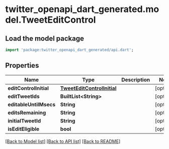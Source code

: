 # twitter_openapi_dart_generated.model.TweetEditControl

## Load the model package
```dart
import 'package:twitter_openapi_dart_generated/api.dart';
```

## Properties
Name | Type | Description | Notes
------------ | ------------- | ------------- | -------------
**editControlInitial** | [**TweetEditControlInitial**](TweetEditControlInitial.md) |  | [optional] 
**editTweetIds** | **BuiltList&lt;String&gt;** |  | [optional] 
**editableUntilMsecs** | **String** |  | [optional] 
**editsRemaining** | **String** |  | [optional] 
**initialTweetId** | **String** |  | [optional] 
**isEditEligible** | **bool** |  | [optional] 

[[Back to Model list]](../README.md#documentation-for-models) [[Back to API list]](../README.md#documentation-for-api-endpoints) [[Back to README]](../README.md)



